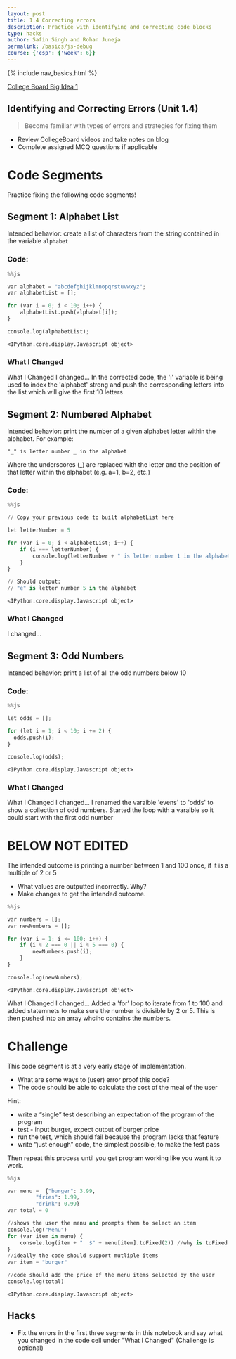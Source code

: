 ```yaml
---
layout: post
title: 1.4 Correcting errors
description: Practice with identifying and correcting code blocks
type: hacks
author: Safin Singh and Rohan Juneja
permalink: /basics/js-debug
course: {'csp': {'week': 6}}
---
```


{% include nav_basics.html %}

[College Board Big Idea 1](https://apclassroom.collegeboard.org/103/home?unit=1)

## Identifying and Correcting Errors (Unit 1.4)

> Become familiar with types of errors and strategies for fixing them

- Review CollegeBoard videos and take notes on blog
- Complete assigned MCQ questions if applicable

# Code Segments

Practice fixing the following code segments!

## Segment 1: Alphabet List

Intended behavior: create a list of characters from the string contained in the variable `alphabet`

### Code:


```python
%%js

var alphabet = "abcdefghijklmnopqrstuvwxyz";
var alphabetList = [];

for (var i = 0; i < 10; i++) {
    alphabetList.push(alphabet[i]);
}

console.log(alphabetList);
```


    <IPython.core.display.Javascript object>


### What I Changed

What I Changed
I changed...
In the corrected code, the 'i' variable is being used to index the 'alphabet' strong and push the corresponding letters into the list which will give the first 10 letters

## Segment 2: Numbered Alphabet

Intended behavior: print the number of a given alphabet letter within the alphabet. For example:
```
"_" is letter number _ in the alphabet
```

Where the underscores (_) are replaced with the letter and the position of that letter within the alphabet (e.g. a=1, b=2, etc.)

### Code:


```python
%%js

// Copy your previous code to built alphabetList here

let letterNumber = 5

for (var i = 0; i < alphabetList; i++) {
	if (i === letterNumber) {
		console.log(letterNumber + " is letter number 1 in the alphabet")
	}
}

// Should output:
// "e" is letter number 5 in the alphabet
```


    <IPython.core.display.Javascript object>


### What I Changed

I changed...

## Segment 3: Odd Numbers

Intended behavior: print a list of all the odd numbers below 10

### Code:


```python
%%js

let odds = [];

for (let i = 1; i < 10; i += 2) {
  odds.push(i);
}

console.log(odds);
```


    <IPython.core.display.Javascript object>


### What I Changed

What I Changed
I changed...
I renamed the varaible 'evens' to 'odds' to show a collection of odd numbers. Started the loop with a varaible so it could start with the first odd number

# BELOW NOT EDITED

The intended outcome is printing a number between 1 and 100 once, if it is a multiple of 2 or 5 
- What values are outputted incorrectly. Why?
- Make changes to get the intended outcome.


```python
%%js

var numbers = [];
var newNumbers = [];

for (var i = 1; i <= 100; i++) {
    if (i % 2 === 0 || i % 5 === 0) {
        newNumbers.push(i);
    }
}

console.log(newNumbers);

```


    <IPython.core.display.Javascript object>


What I Changed
I changed...
Added a 'for' loop to iterate from 1 to 100 and added statemnets to make sure the number is divisible by 2 or 5. This is then pushed into an array whcihc contains the numbers.

# Challenge

This code segment is at a very early stage of implementation.
- What are some ways to (user) error proof this code?
- The code should be able to calculate the cost of the meal of the user

Hint:
- write a “single” test describing an expectation of the program of the program
- test - input burger, expect output of burger price
- run the test, which should fail because the program lacks that feature
- write “just enough” code, the simplest possible, to make the test pass

Then repeat this process until you get program working like you want it to work.


```python
%%js

var menu =  {"burger": 3.99,
         "fries": 1.99,
         "drink": 0.99}
var total = 0

//shows the user the menu and prompts them to select an item
console.log("Menu")
for (var item in menu) {
    console.log(item + "  $" + menu[item].toFixed(2)) //why is toFixed used?
}
//ideally the code should support mutliple items
var item = "burger"

//code should add the price of the menu items selected by the user 
console.log(total)
```


    <IPython.core.display.Javascript object>


## Hacks
- Fix the errors in the first three segments in this notebook and say what you changed in the code cell under "What I Changed" (Challenge is optional)
